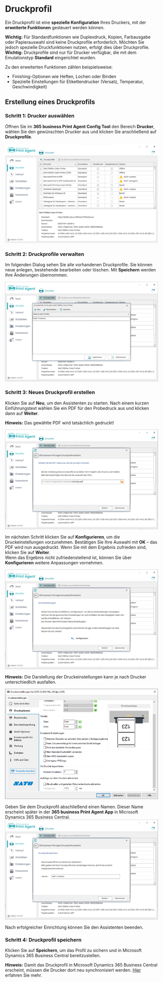 # Druckprofil

Ein Druckprofil ist eine **spezielle Konfiguration** Ihres Druckers, mit der **erweiterte Funktionen** gesteuert werden können.

<div class="alert alert-notice">
    <i class="fa-light fa-hand-point-up fa-lg"></i> <strong>Wichtig:</strong>
	Für Standardfunktionen wie Duplexdruck, Kopien, Farbausgabe oder Papierauswahl sind keine Druckprofile erforderlich. Möchten Sie jedoch spezielle Druckfunktionen nutzen, erfolgt dies über Druckprofile.
</div>

<div class="alert alert-notice">
    <i class="fa-light fa-hand-point-up fa-lg"></i> <strong>Wichtig:</strong>
	Druckprofile sind nur für Drucker verfügbar, die mit dem Emulationstyp <b>Standard</b> eingerichtet wurden.
</div>

Zu den erweiterten Funktionen zählen beispielsweise:
* Finishing-Optionen wie Heften, Lochen oder Binden
* Spezielle Einstellungen für Etikettendrucker (Versatz, Temperatur, Geschwindigkeit)


## Erstellung eines Druckprofils

### Schritt 1: Drucker auswählen

Öffnen Sie im **365 business Print Agent Config Tool** den Bereich **Drucker**, wählen Sie den gewünschten Drucker aus und klicken Sie anschließend auf **Druckprofile**.

![Druckerverwaltung](/assets/images/365-business-print-agent/config-tool/Printer.PNG) 

### Schritt 2: Druckprofile verwalten

Im folgenden Dialog sehen Sie alle vorhandenen Druckprofile. Sie können neue anlegen, bestehende bearbeiten oder löschen. Mit **Speichern** werden Ihre Änderungen übernommen.

![Druckprofilverwaltung](/assets/images/365-business-print-agent/config-tool/PrintProfileOverview.PNG) 

### Schritt 3: Neues Druckprofil erstellen

Klicken Sie auf **Neu**, um den Assistenten zu starten. 
Nach einem kurzen Einführungstext wählen Sie ein PDF für den Probedruck aus und klicken dann auf **Weiter**.

<div class="alert alert-info">
    <i class="fa-duotone fa-thin fa-lightbulb fa-lg"></i> <strong>Hinweis:</strong>
	Das gewählte PDF wird tatsächlich gedruckt!
</div>

![Wizard-1](/assets/images/365-business-print-agent/config-tool/PrintProfileWizard2.PNG)

Im nächsten Schritt klicken Sie auf **Konfigurieren**, um die Druckeinstellungen vorzunehmen. 
Bestätigen Sie Ihre Auswahl mit **OK** – das PDF wird nun ausgedruckt. Wenn Sie mit dem Ergebnis zufrieden sind, klicken Sie auf **Weiter**.<br>
Wenn das Ergebnis nicht zufriedenstellend ist, können Sie über **Konfigurieren** weitere Anpassungen vornehmen.

![Wizard-2](/assets/images/365-business-print-agent/config-tool/PrintProfileWizard3.PNG) 

<div class="alert alert-info">
    <i class="fa-duotone fa-thin fa-lightbulb fa-lg"></i> <strong>Hinweis:</strong>
	Die Darstellung der Druckeinstellungen kann je nach Drucker unterschiedlich ausfallen.
</div>

![Druckeinstellungen-SATO](/assets/images/365-business-print-agent/config-tool/sato_Druckeinstellungen.PNG) 


Geben Sie dem Druckprofil abschließend einen Namen. Dieser Name erscheint später in der **365 business Print Agent App** in Microsoft Dynamics 365 Business Central.
![Wizard-3](/assets/images/365-business-print-agent/config-tool/PrintProfileWizard4.PNG) 

Nach erfolgreicher Einrichtung können Sie den Assistenten beenden.

### Schritt 4: Druckprofil speichern

Klicken Sie auf **Speichern**, um das Profil zu sichern und in Microsoft Dynamics 365 Business Central bereitzustellen.


<div class="alert alert-info">
    <i class="fa-duotone fa-thin fa-lightbulb fa-lg"></i> <strong>Hinweis:</strong>
	Damit das Druckprofil in Microsoft Dynamics 365 Business Central erscheint, müssen die Drucker dort neu synchronisiert werden. <a href="printer-configuration.md">Hier</a> erfahren Sie mehr.
</div><br/>